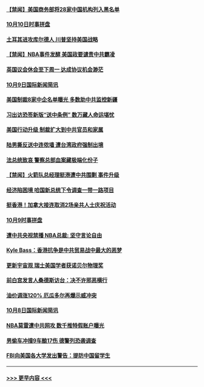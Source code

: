 #### [【禁闻】美国商务部将28家中国机构列入黑名单](../pages/prog202/a102682679.md?t=10100433) 
#### [10月10日时事拼盘](../pages/prog202/a102682641.md?t=10100433) 
#### [土耳其进攻库尔德人 川普坚持美国战略](../pages/prog202/a102682635.md?t=10100433) 
#### [【禁闻】NBA事件发酵 美国政要谴责中共霸凌](../pages/prog202/a102682633.md?t=10100433) 
#### [英国议会休会至下周一 达成协议机会渺茫](../pages/prog202/a102682493.md?t=10100433) 
#### [10月9日国际新闻简讯](../pages/prog202/a102682276.md?t=10100433) 
#### [美国制裁8家中企名单曝光 多数助中共监控新疆](../pages/prog202/a102682204.md?t=10100433) 
#### [习出访恐签新版“送中条例” 数万藏人命运堪忧](../pages/prog202/a102682192.md?t=10100433) 
#### [美国行动升级 制裁扩大到中共官员和家属](../pages/prog202/a102682097.md?t=10100433) 
#### [陆男撕反送中连侬墙 遭台湾政府强制出境](../pages/prog202/a102682060.md?t=10100433) 
#### [法总统致哀 警察总部血案藏极端化份子](../pages/prog202/a102681966.md?t=10100433) 
#### [【禁闻】火箭队总经理挺港遭中共围剿 事件升级](../pages/prog202/a102681952.md?t=10100433) 
#### [经济陷困境 哈国新总统下令调查一带一路项目](../pages/prog202/a102681886.md?t=10100433) 
#### [挺香港！加拿大接连取消2场亲共人士庆祝活动](../pages/prog202/a102681914.md?t=10100433) 
#### [10月9时事拼盘](../pages/prog202/a102681912.md?t=10100433) 
#### [遭中共央视禁播 NBA总裁: 坚守言论自由](../pages/prog202/a102681895.md?t=10100433) 
#### [Kyle Bass：香港抗争是中共贸易战中最大的恶梦](../pages/prog202/a102681827.md?t=10100433) 
#### [更新宇宙观 瑞士美国学者获诺贝尔物理奖](../pages/prog202/a102681741.md?t=10100433) 
#### [前白宫发言人桑德斯访台：决不许邪恶横行](../pages/prog202/a102681693.md?t=10100433) 
#### [油价调涨120% 厄瓜多尔再爆示威冲突](../pages/prog202/a102681562.md?t=10100433) 
#### [10月8日国际新闻简讯](../pages/prog202/a102681523.md?t=10100433) 
#### [NBA莫雷遭中共网攻 数千推特假账户曝光](../pages/prog202/a102681478.md?t=10100433) 
#### [男偷车冲撞9车酿17伤 德警列恐袭调查](../pages/prog202/a102681390.md?t=10100433) 
#### [FBI向美国各大学发出警告：提防中国留学生](../pages/prog202/a102681466.md?t=10100433) 

----
#### [ >>> 更早内容 <<< ](../indexes/prog202-earlier.md)
